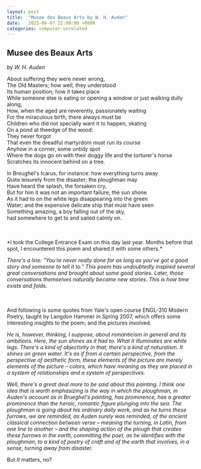 ```yaml
---
layout: post
title:  "Musee des Beaux Arts by W. H. Auden"
date:   2025-06-07 22:00:00 +0800
categories: computer-unrelated
---
```


## Musee des Beaux Arts

*by W. H. Auden*

About suffering they were never wrong,<br>
The Old Masters; how well, they understood<br>
Its human position; how it takes place<br>
While someone else is eating or opening a window or just walking dully along;<br>
How, when the aged are reverently, passionately waiting<br>
For the miraculous birth, there always must be<br>
Children who did not specially want it to happen, skating<br>
On a pond at theedge of the wood:<br>
They never forgot<br>
That even the dreadful martyrdom must run its course<br>
Anyhow in a corner, some untidy spot<br>
Where the dogs go on with their doggy life and the torturer's horse<br>
Scratches its innocent behind on a tree.<br>

In Breughel's Icarus, for instance: how everything turns away<br>
Quite leisurely from the disaster; the ploughman may<br>
Have heard the splash, the forsaken cry,<br>
But for him it was not an important failure; the sun shone<br>
As it had to on the white legs disappearing into the green<br>
Water; and the expensive delicate ship that must have seen<br>
Something amazing, a boy falling out of the sky,<br>
had somewhere to get to and sailed calmly on.

<br>
<br>
*I took the College Entrance Exam on this day last year. Months before that spot, I encountered this poem and shared it with some others.*

*There's a line: "You're never really done for as long as you've got a good story and someone to tell it to." This poem has undoubtedly inspired several great conversations and brought about some good stories. Later, those conversations themselves naturally became new stories. This is how time exists and folds.*

<br>
<br>
And following is some quotes from Yale's open course ENGL-310 Modern Poetry, taught by Langdon Hammer in Spring 2007, which offers some interesting insights to the poem, and the pictures involved.

*He is, however, thinking, I suppose, about romanticism in general and its ambitions. Here, the sun shines as it had to. What it illuminates are white legs. There's a kind of objectivity in that, there's a kind of naturalism. It shines on green water. It's as if from a certain perspective, from the perspective of aesthetic form, these elements of the picture are merely elements of the picture – colors, which have meaning as they are placed in a system of relationships and a system of perspectives.*

*Well, there's a great deal more to be said about this painting. I think one idea that is worth emphasizing is the way in which the ploughman, in Auden's account as in Brueghel's painting, has prominence, has a greater prominence than the heroic, romantic figure plunging into the sea. The ploughman is going about his ordinary daily work, and as he turns these furrows, we are reminded, as Auden surely was reminded, of the ancient classical connection between verse – meaning the turning, in Latin, from one line to another – and the shaping action of the plough that creates these furrows in the earth, committing the poet, as he identifies with the ploughman, to a kind of poetry of craft and of the earth that involves, in a sense, turning away from disaster.*
  
But *It* matters, no?
